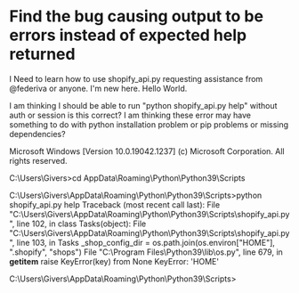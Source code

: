 # Find the bug causing output to be errors instead of expected help returned

I Need to learn how to use shopify_api.py requesting assistance from @federiva or anyone.  I'm new here.  Hello World.

I am thinking I should be able to run "python shopify_api.py help" without auth or session is this correct?
I am thinking these error may have something to do with python installation problem or pip problems or missing dependencies?

Microsoft Windows [Version 10.0.19042.1237]
(c) Microsoft Corporation. All rights reserved.

C:\Users\Givers>cd AppData\Roaming\Python\Python39\Scripts

C:\Users\Givers\AppData\Roaming\Python\Python39\Scripts>python shopify_api.py help
Traceback (most recent call last):
  File "C:\Users\Givers\AppData\Roaming\Python\Python39\Scripts\shopify_api.py", line 102, in <module>
    class Tasks(object):
  File "C:\Users\Givers\AppData\Roaming\Python\Python39\Scripts\shopify_api.py", line 103, in Tasks
    _shop_config_dir = os.path.join(os.environ["HOME"], ".shopify", "shops")
  File "C:\Program Files\Python39\lib\os.py", line 679, in __getitem__
    raise KeyError(key) from None
KeyError: 'HOME'

C:\Users\Givers\AppData\Roaming\Python\Python39\Scripts>
